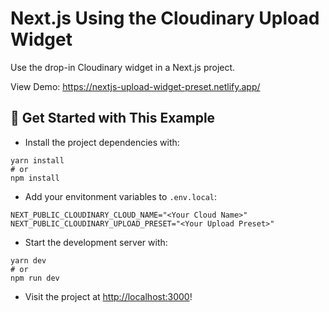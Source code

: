 # Next.js Using the Cloudinary Upload Widget

Use the drop-in Cloudinary widget in a Next.js project.

View Demo: <https://nextjs-upload-widget-preset.netlify.app/>

## 🚀 Get Started with This Example

* Install the project dependencies with:

```
yarn install
# or
npm install
```

* Add your envitonment variables to `.env.local`:

```
NEXT_PUBLIC_CLOUDINARY_CLOUD_NAME="<Your Cloud Name>"
NEXT_PUBLIC_CLOUDINARY_UPLOAD_PRESET="<Your Upload Preset>"
```

* Start the development server with:

```
yarn dev
# or
npm run dev
```

* Visit the project at <http://localhost:3000>!
